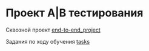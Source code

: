 # Проект A|B тестирования 

Сквозной проект [end-to-end_project](end-to-end_project)

Задания по ходу обучения [tasks](tasks)